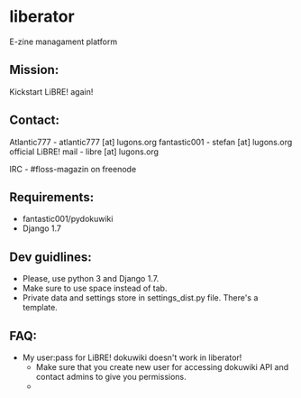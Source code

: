 liberator
=========

E-zine managament platform

Mission:
-------
Kickstart LiBRE! again!

Contact:
--------
Atlantic777 - atlantic777 [at] lugons.org
fantastic001 - stefan [at] lugons.org
official LiBRE! mail - libre [at] lugons.org

IRC - #floss-magazin on freenode

Requirements:
------------
- fantastic001/pydokuwiki
- Django 1.7

Dev guidlines:
-------------
- Please, use python 3 and Django 1.7.
- Make sure to use space instead of tab.
- Private data and settings store in settings_dist.py file. There's a template.

FAQ:
----
- My user:pass for LiBRE! dokuwiki doesn't work in liberator!
  - Make sure that you create new user for accessing dokuwiki API and contact admins to give you permissions.
  - 
